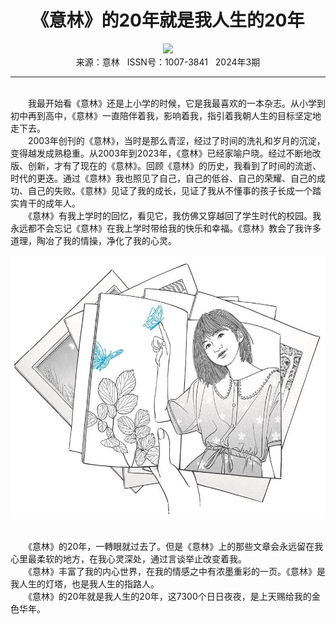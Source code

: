# <center>《意林》的20年就是我人生的20年</center>

<div align=center><img src="https://raw.githubusercontent.com/leaguecn/magazines/main/img_authors/%d7%f7%d5%df%a3%ba%cd%f5%c0%f6%c4%c8.jpg"></div>

<center>来源：意林   ISSN号：1007-3841   2024年3期</center>

* * *

<br>　　我最开始看《意林》还是上小学的时候，它是我最喜欢的一本杂志。从小学到初中再到高中，《意林》一直陪伴着我，影响着我，指引着我朝人生的目标坚定地走下去。  
　　2003年创刊的《意林》，当时是那么青涩，经过了时间的洗礼和岁月的沉淀，变得越发成熟稳重。从2003年到2023年，《意林》已经家喻户晓。经过不断地改版、创新，才有了现在的《意林》。回顾《意林》的历史，我看到了时间的流逝、时代的更迭。通过《意林》我也照见了自己，自己的低谷、自己的荣耀、自己的成功、自己的失败。《意林》见证了我的成长，见证了我从不懂事的孩子长成一个踏实肯干的成年人。  
　　《意林》有我上学时的回忆，看见它，我仿佛又穿越回了学生时代的校园。我永远都不会忘记《意林》在我上学时带给我的快乐和幸福。《意林》教会了我许多道理，陶冶了我的情操，净化了我的心灵。

![](https://raw.githubusercontent.com/leaguecn/magazines/main/img/yili20240370-1-l.jpg)

  
<br>　　《意林》的20年，一轉眼就过去了。但是《意林》上的那些文章会永远留在我心里最柔软的地方，在我心灵深处，通过言谈举止改变着我。  
　　《意林》丰富了我的内心世界，在我的情感之中有浓墨重彩的一页。《意林》是我人生的灯塔，也是我人生的指路人。  
　　《意林》的20年就是我人生的20年，这7300个日日夜夜，是上天赐给我的金色华年。
